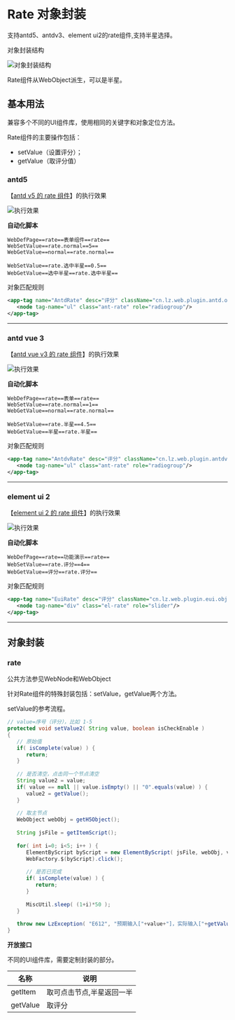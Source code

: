 # Rate 对象封装

支持antd5、antdv3、element ui2的rate组件,支持半星选择。

对象封装结构

![对象封装结构](https://raw.gitmirror.com/skywoo0128/willing/main/doc/web/object/rate/stuc.png "对象封装结构")

Rate组件从WebObject派生，可以是半星。

## 基本用法

兼容多个不同的UI组件库，使用相同的关键字和对象定位方法。

Rate组件的主要操作包括：
- setValue（设置评分）；
- getValue（取评分值）


### antd5 

【[antd v5 的 rate 组件](https://ant-design.antgroup.com/components/rate-cn)】的执行效果

![执行效果](https://raw.gitmirror.com/skywoo0128/willing/main/doc/web/object/rate/antd.gif "执行效果")

**自动化脚本**
```
WebDefPage==rate==表单组件==rate==
WebSetValue==rate.normal==5==
WebGetValue==normal==rate.normal==

WebSetValue==rate.选中半星==0.5==
WebGetValue==选中半星==rate.选中半星==
```

对象匹配规则
```xml
<app-tag name="AntdRate" desc="评分" className="cn.lz.web.plugin.antd.obj.AntdRate" typeName="WebObject">
   <node tag-name="ul" class="ant-rate" role="radiogroup"/>
</app-tag>
```


***

### antd vue 3

【[antd vue v3 的 rate 组件](https://www.antdv.com/components/rate-cn)】的执行效果

![执行效果](https://raw.gitmirror.com/skywoo0128/willing/main/doc/web/object/rate/antdv.gif "执行效果")

**自动化脚本**
```
WebDefPage==rate==表单==rate==
WebSetValue==rate.normal==1==
WebGetValue==normal==rate.normal==

WebSetValue==rate.半星==4.5==
WebGetValue==半星==rate.半星==
```

对象匹配规则
```xml
<app-tag name="AntdvRate" desc="评分" className="cn.lz.web.plugin.antdv.obj.AntdvRate" typeName="WebObject">
   <node tag-name="ul" class="ant-rate" role="radiogroup"/>
</app-tag>
```



***

### element ui 2

【[element ui 2 的 rate 组件](https://element.eleme.cn/#/zh-CN/component/rate)】的执行效果

![执行效果](https://raw.gitmirror.com/skywoo0128/willing/main/doc/web/object/rate/eui.gif "执行效果")

**自动化脚本**
```
WebDefPage==rate==功能演示==rate==
WebSetValue==rate.评分==4==
WebGetValue==评分==rate.评分==
```

对象匹配规则
```xml
<app-tag name="EuiRate" desc="评分" className="cn.lz.web.plugin.eui.obj.EuiRate" typeName="WebObject">
   <node tag-name="div" class="el-rate" role="slider"/>
</app-tag>
```

***

## 对象封装

### rate

公共方法参见WebNode和WebObject

针对Rate组件的特殊封装包括：setValue，getValue两个方法。

setValue的参考流程。

```java
// value=序号（评分），比如 1-5
protected void setValue2( String value, boolean isCheckEnable )
{
   // 原始值
   if( isComplete(value) ) {
      return;
   }
   
   // 是否清空，点击同一个节点清空
   String value2 = value;
   if( value == null || value.isEmpty() || "0".equals(value) ) {
      value2 = getValue();
   }
   
   // 取主节点
   WebObject webObj = getH5Object();
   
   String jsFile = getItemScript();
   
   for( int i=0; i<5; i++ ) {
      ElementByScript byScript = new ElementByScript( jsFile, webObj, value2 );
      WebFactory.$(byScript).click();
      
      // 是否已完成
      if( isComplete(value) ) {
         return;
      }
      
      MiscUtil.sleep( (1+i)*50 );
   }
   
   throw new LzException( "E612", "预期输入["+value+"]，实际输入["+getValue()+"]" );
}
```

**开放接口**

不同的UI组件库，需要定制封装的部分。

| 名称 | 说明 |
| --- | --- |
| getItem | 取可点击节点,半星返回一半 |
| getValue | 取评分 |





